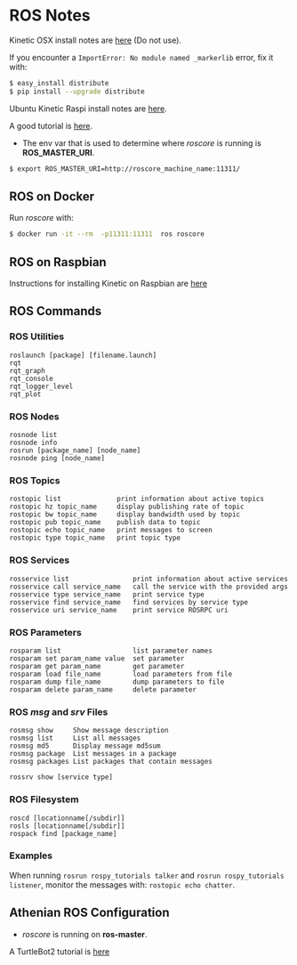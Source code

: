 # ROS Notes

Kinetic OSX install notes are [here](http://wiki.ros.org/kinetic/Installation/OSX/Homebrew/Source) (Do not use).

If you encounter a `ImportError: No module named _markerlib` error, fix it with:
```bash
$ easy_install distribute
$ pip install --upgrade distribute
```

Ubuntu Kinetic Raspi install notes are [here](http://wiki.ros.org/kinetic/Installation/Ubuntu).

A good tutorial is [here](http://wiki.ros.org/ROS/Tutorials).

* The env var that is used to determine where *roscore* is running is **ROS_MASTER_URI**.

```bash
$ export ROS_MASTER_URI=http://roscore_machine_name:11311/
```

## ROS on Docker
Run *roscore* with:
```bash
$ docker run -it --rm  -p11311:11311  ros roscore
```

## ROS on Raspbian

Instructions for installing Kinetic on Raspbian are [here](http://wiki.ros.org/ROSberryPi/Installing%20ROS%20Kinetic%20on%20the%20Raspberry%20Pi)

## ROS Commands

### ROS Utilities
``` 
roslaunch [package] [filename.launch]
rqt
rqt_graph
rqt_console
rqt_logger_level
rqt_plot
```

### ROS Nodes
``` 
rosnode list
rosnode info
rosrun [package_name] [node_name]
rosnode ping [node_name]
```

### ROS Topics
``` 
rostopic list              print information about active topics
rostopic hz topic_name     display publishing rate of topic    
rostopic bw topic_name     display bandwidth used by topic
rostopic pub topic_name    publish data to topic
rostopic echo topic_name   print messages to screen
rostopic type topic_name   print topic type
```

### ROS Services
```
rosservice list                print information about active services
rosservice call service_name   call the service with the provided args
rosservice type service_name   print service type
rosservice find service_name   find services by service type
rosservice uri service_name    print service ROSRPC uri
```

### ROS Parameters
```
rosparam list                  list parameter names
rosparam set param_name value  set parameter
rosparam get param_name        get parameter
rosparam load file_name        load parameters from file
rosparam dump file_name        dump parameters to file
rosparam delete param_name     delete parameter
```

### ROS *msg* and *srv* Files
``` 
rosmsg show     Show message description
rosmsg list     List all messages
rosmsg md5      Display message md5sum
rosmsg package  List messages in a package
rosmsg packages List packages that contain messages

rossrv show [service type]
```

### ROS Filesystem
``` 
roscd [locationname[/subdir]]
rosls [locationname[/subdir]]
rospack find [package_name]
```


### Examples

When running `rosrun rospy_tutorials talker` and
`rosrun rospy_tutorials listener`, monitor the messages with:
`rostopic echo chatter`.

## Athenian ROS Configuration

* *roscore* is running on **ros-master**.

A TurtleBot2 tutorial is [here](http://learn.turtlebot.com)



